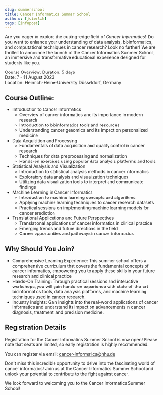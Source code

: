 ```yaml
---
slug: summerschool
title: Cancer Informatics Summer School
authors: [jcieslik]
tags: [infopost]
---
```

Are you eager to explore the cutting-edge field of _Cancer Informatics_?
Do you want to enhance your understanding of data analysis, bioinformatics, and computational techniques in cancer research?
Look no further!
We are thrilled to announce the launch of the Cancer Informatics Summer School, an immersive and transformative educational experience designed for students like you.

Course Overview:
Duration: 5 days  
Date: 7 - 11 August 2023  
Location: Heinrich-Heine-University Düsseldorf, Germany


## Course Outline:

- Introduction to Cancer Informatics
    - Overview of cancer informatics and its importance in modern research  
    - Introduction to bioinformatics tools and resources  
    - Understanding cancer genomics and its impact on personalized medicine  
- Data Acquisition and Processing
    - Fundamentals of data acquisition and quality control in cancer research  
    - Techniques for data preprocessing and normalization  
    - Hands-on exercises using popular data analysis platforms and tools  
- Statistical Analysis and Visualization
    - Introduction to statistical analysis methods in cancer informatics  
    - Exploratory data analysis and visualization techniques  
    - Utilizing data visualization tools to interpret and communicate findings  
- Machine Learning in Cancer Informatics
    - Introduction to machine learning concepts and algorithms  
    - Applying machine learning techniques to cancer research datasets  
    - Practical sessions on implementing machine learning models for cancer prediction  
- Translational Applications and Future Perspectives
    - Translational applications of cancer informatics in clinical practice  
    - Emerging trends and future directions in the field  
    - Career opportunities and pathways in cancer informatics  

## Why Should You Join?

- Comprehensive Learning Experience: This summer school offers a comprehensive curriculum that covers the fundamental concepts of cancer informatics, empowering you to apply these skills in your future research and clinical practice.
- Hands-On Training: Through practical sessions and interactive workshops, you will gain hands-on experience with state-of-the-art bioinformatics tools, data analysis platforms, and machine learning techniques used in cancer research.
- Industry Insights: Gain insights into the real-world applications of cancer informatics and understand its impact on advancements in cancer diagnosis, treatment, and precision medicine.

## Registration Details
Registration for the Cancer Informatics Summer School is now open! Please note that seats are limited, so early registration is highly recommended.

You can register via email: cancer-informatics@hhu.de

Don't miss this incredible opportunity to delve into the fascinating world of cancer informatics! Join us at the Cancer Informatics Summer School and unlock your potential to contribute to the fight against cancer.

We look forward to welcoming you to the Cancer Informatics Summer School!
